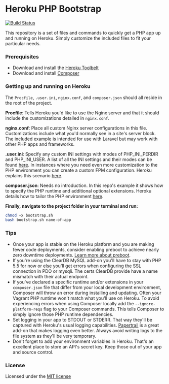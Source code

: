 # Heroku PHP Bootstrap

[![Build Status](https://travis-ci.org/stephenhowells/Heroku-PHP-Bootstrap.svg?branch=master)](https://travis-ci.org/stephenhowells/Heroku-PHP-Bootstrap)

This repository is a set of files and commands to quickly get a PHP app up and running on Heroku. Simply customize the included files to fit your particular needs.

### Prerequisites

- Download and install the [Heroku Toolbelt](https://toolbelt.heroku.com/)
- Download and install [Composer](https://getcomposer.org/download/)

### Getting up and running on Heroku

The `Procfile`, `.user.ini`, `nginx.conf`, and `composer.json` should all reside in the root of the project.

**Procfile**: Tells Heroku you'd like to use the Nginx server and that it should include the customizations detailed in `nginx.conf`.

**nginx.conf**: Place all custom Nginx server configurations in this file. Customizations include what you'd normally see in a site's server block. The included example is intended for use with Laravel but may work with other PHP apps and frameworks.

**.user.ini**: Specify any custom INI settings with modes of PHP_INI_PERDIR and PHP_INI_USER. A list of all the INI settings and their modes can be found [here](http://php.net/manual/en/ini.list.php). In instances where you need even more customization to the PHP environment you can create a custom FPM configuration. Heroku explains this scenario [here](https://devcenter.heroku.com/articles/custom-php-settings#php-fpm-configuration-include).

**composer.json**: Needs no introduction. In this repo's example it shows how to specify the PHP runtime and additional optional extensions. Heroku details how to tailor the PHP environment [here](https://devcenter.heroku.com/articles/php-support).

**Finally, navigate to the project folder in your terminal and run:**

```bash
chmod +x bootstrap.sh
bash bootstrap.sh name-of-app
```

### Tips

- Once your app is stable on the Heroku platform and you are making fewer code deployments, consider enabling preboot to achieve nearly zero downtime deployments. [Learn more about preboot](https://devcenter.heroku.com/articles/preboot).
- If you're using the ClearDB MySQL add-on you'll have to stay with PHP 5.5 for now or else you'll get errors when configuring the SSL connection in PDO or mysqli. The certs ClearDB provide have a name mismatch with their actual endpoint.
- If you've declared a specific runtime and/or extensions in your `composer.json` file that differ from your local development environment, Composer will throw an error during installing and updating. Often your Vagrant PHP runtime won't match what you'll use on Heroku. To avoid experiencing errors when using Composer locally add the `--ignore-platform-reqs` flag to your Composer commands. This tells Composer to simply ignore those PHP runtime dependencies.
- Set logging in your app to STDOUT or STDERR. That way they'll be captured with Heroku's usual logging capabilities. [Papertrail](https://papertrailapp.com) is a great add-on that makes logging even better. Always avoid writing logs to the file system as they'll be very temporary.
- Don't forget to add your environment variables in Heroku. That's an excellent place to store an API's secret key. Keep those out of your app and source control.

### License

Licensed under the [MIT license](http://opensource.org/licenses/MIT)